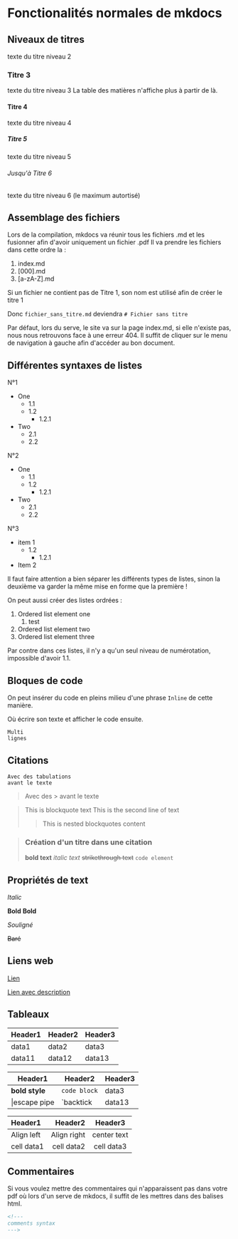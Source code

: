 # Fonctionalités normales de mkdocs

## Niveaux de titres
texte du titre niveau 2
### Titre 3
texte du titre niveau 3
La table des matières n'affiche plus à partir de là.

#### Titre 4
texte du titre niveau 4
##### Titre 5
texte du titre niveau 5
###### Jusqu'à Titre 6
texte du titre niveau 6 (le maximum autortisé)

## Assemblage des fichiers
Lors de la compilation, mkdocs va réunir tous les fichiers .md et les fusionner afin d'avoir uniquement un fichier .pdf
Il va prendre les fichiers dans cette ordre la :

1. index.md
2. [000].md
3. [a-zA-Z].md

Si un fichier ne contient pas de Titre 1, son nom est utilisé afin de créer le titre 1

Donc `fichier_sans_titre.md` deviendra `# Fichier sans titre`

Par défaut, lors du serve, le site va sur la page index.md, si elle n'existe pas, nous nous retrouvons face à une erreur 404. Il suffit de cliquer sur le menu de navigation à gauche afin d'accéder au bon document.


## Différentes syntaxes de listes

N°1

+ One
    + 1.1
    + 1.2
      + 1.2.1
+ Two
    + 2.1
    + 2.2


N°2

- One
    - 1.1
    - 1.2
      - 1.2.1
- Two
    - 2.1
    - 2.2

N°3

* item 1
  * 1.2
    * 1.2.1
* Item 2

Il faut faire attention a bien séparer les différents types de listes, sinon la deuxième va garder la même mise en forme que la première !

On peut aussi créer des listes ordrées :

1. Ordered list element one
   1. test
1. Ordered list element two
1. Ordered list element three 

Par contre dans ces listes, il n'y a qu'un seul niveau de numérotation, impossible d'avoir 1.1.

## Bloques de code
On peut insérer du code en pleins milieu d'une phrase `Inline` de cette manière. 

Où écrire son texte et afficher le code ensuite.
```
Multi
lignes
```

## Citations

    Avec des tabulations
    avant le texte

> Avec des >
> avant le texte

> This is blockquote text
> This is the second line of text
>> This is nested blockquotes content


> ### Création d'un titre dans une citation
> **bold text**
> _italic text_
> ~~strikethrough text~~
> `code element`

## Propriétés de text

*Italic* 

**Bold** __Bold__ 

_Souligné_

~~Baré~~

## Liens web

[Lien](https://en.wikipedia.org/wiki/URL)

[Lien avec description](https://en.wikipedia.org/wiki/URL "description")

## Tableaux

| Header1 | Header2 | Header3 |
| ------- | ------- | ------- |
| data1   | data2   | data3   |
| data11  | data12  | data13  |

| Header1        | Header2      | Header3 |
| -------------- | ------------ | ------- |
| **bold style** | `code block` | data3   |
| \|escape pipe  | \`backtick   | data13  |

| Header1    |     Header2 |   Header3   |
| :--------- | ----------: | :---------: |
| Align left | Align right | center text |
| cell data1 |  cell data2 | cell data3  |

## Commentaires
Si vous voulez mettre des commentaires qui n'apparaissent pas dans votre pdf où lors d'un serve de mkdocs, il suffit de les mettres dans des balises html.
``` html
<!---
comments syntax
--->
```

<!---
Ainsi vos commentaires ne ressortent, ni dans le rendu html, ni dans le pdf
comments syntax
--->
